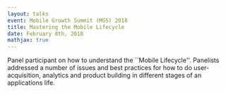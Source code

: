 ```yaml
---
layout: talks
event: Mobile Growth Summit (MGS) 2018 
title: Mastering the Mobile Lifecycle
date: February 8th, 2018 
mathjax: true
---
```


Panel participant on how to understand the ``Mobile Lifecycle''. Panelists addressed a number of issues and best practices for how to do user-acquisition, analytics and product building in different stages of an applications life. 
